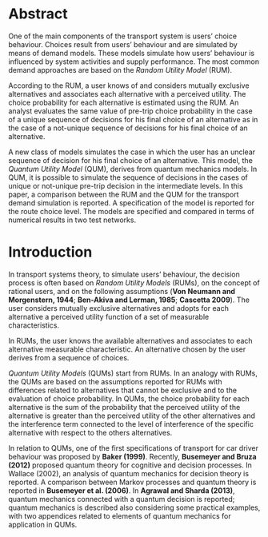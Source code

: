 # Abstract

One of the main components of the transport system is users’ choice behaviour. 
Choices result from users’ behaviour and are simulated by means of demand models. 
These models simulate how users’ behaviour is influenced by system activities and supply performance. 
The most common demand approaches are based on the *Random Utility Model* (RUM).

According to the RUM, a user knows of and considers mutually exclusive alternatives and associates each alternative with a perceived utility. 
The choice probability for each alternative is estimated using the RUM. 
An analyst evaluates the same value of pre-trip choice probability in the case of a unique sequence of decisions for his final choice of an alternative as in the case of a not-unique sequence of decisions for his final choice of an alternative.

A new class of models simulates the case in which the user has an unclear sequence of decision for his final choice of an alternative. 
This model, the *Quantum Utility Model* (QUM), derives from quantum mechanics models. 
In QUM, it is possible to simulate the sequence of decisions in the cases of unique or not-unique pre-trip decision in the intermediate levels.
In this paper, a comparison between the RUM and the QUM for the transport demand simulation is reported. 
A specification of the model is reported for the route choice level. 
The models are specified and compared in terms of numerical results in two test networks.

# Introduction

In transport systems theory, to simulate users’ behaviour, the decision process is often based on *Random Utility Models* (RUMs), on the concept of rational users, and on the following assumptions (**Von Neumann and Morgenstern, 1944**; **Ben-Akiva and Lerman, 1985**; **Cascetta 2009**). 
The user considers mutually exclusive alternatives and adopts for each alternative a perceived utility function of a set of measurable characteristics.

In RUMs, the user knows the available alternatives and associates to each alternative measurable characteristic.
An alternative chosen by the user derives from a sequence of choices.

*Quantum Utility Models* (QUMs) start from RUMs. 
In an analogy with RUMs, the QUMs are based on the assumptions reported for RUMs with differences related to alternatives that cannot be exclusive and to the evaluation of choice probability. 
In QUMs, the choice probability for each alternative is the sum of the probability that the perceived utility of the alternative is greater than the perceived utility of the other alternatives and the interference term connected to the level of interference of the specific alternative with respect to the others alternatives.

In relation to QUMs, one of the first specifications of transport for car driver behaviour was proposed by **Baker (1999)**. 
Recently, **Busemeyer and Bruza (2012)** proposed quantum theory for cognitive and decision processes. 
In Wallace (2002), an analysis of quantum mechanics for decision theory is reported. 
A comparison between Markov processes and quantum theory is reported in **Busemeyer et al. (2006)**. 
In **Agrawal and Sharda (2013)**, quantum mechanics connected with a quantum decision is reported; quantum mechanics is described also considering some practical examples, with two appendices related to elements of quantum mechanics for application in QUMs.